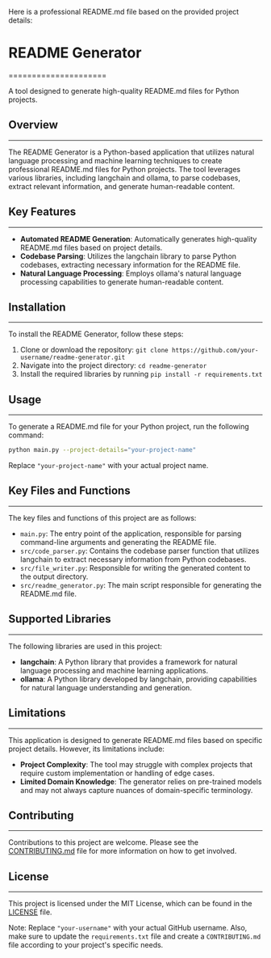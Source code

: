 Here is a professional README.md file based on the provided project details:

# README Generator
=====================

A tool designed to generate high-quality README.md files for Python projects.

## Overview
------------

The README Generator is a Python-based application that utilizes natural language processing and machine learning techniques to create professional README.md files for Python projects. The tool leverages various libraries, including langchain and ollama, to parse codebases, extract relevant information, and generate human-readable content.

## Key Features
----------------

*   **Automated README Generation**: Automatically generates high-quality README.md files based on project details.
*   **Codebase Parsing**: Utilizes the langchain library to parse Python codebases, extracting necessary information for the README file.
*   **Natural Language Processing**: Employs ollama's natural language processing capabilities to generate human-readable content.

## Installation
---------------

To install the README Generator, follow these steps:

1.  Clone or download the repository: `git clone https://github.com/your-username/readme-generator.git`
2.  Navigate into the project directory: `cd readme-generator`
3.  Install the required libraries by running `pip install -r requirements.txt`

## Usage
-----

To generate a README.md file for your Python project, run the following command:

```bash
python main.py --project-details="your-project-name"
```

Replace `"your-project-name"` with your actual project name.

## Key Files and Functions
-------------------------

The key files and functions of this project are as follows:

*   `main.py`: The entry point of the application, responsible for parsing command-line arguments and generating the README file.
*   `src/code_parser.py`: Contains the codebase parser function that utilizes langchain to extract necessary information from Python codebases.
*   `src/file_writer.py`: Responsible for writing the generated content to the output directory.
*   `src/readme_generator.py`: The main script responsible for generating the README.md file.

## Supported Libraries
----------------------

The following libraries are used in this project:

*   **langchain**: A Python library that provides a framework for natural language processing and machine learning applications.
*   **ollama**: A Python library developed by langchain, providing capabilities for natural language understanding and generation.

## Limitations
--------------

This application is designed to generate README.md files based on specific project details. However, its limitations include:

*   **Project Complexity**: The tool may struggle with complex projects that require custom implementation or handling of edge cases.
*   **Limited Domain Knowledge**: The generator relies on pre-trained models and may not always capture nuances of domain-specific terminology.

## Contributing
------------

Contributions to this project are welcome. Please see the [CONTRIBUTING.md](CONTRIBUTING.md) file for more information on how to get involved.

## License
-------

This project is licensed under the MIT License, which can be found in the [LICENSE](LICENSE) file.

Note: Replace `"your-username"` with your actual GitHub username. Also, make sure to update the `requirements.txt` file and create a `CONTRIBUTING.md` file according to your project's specific needs.